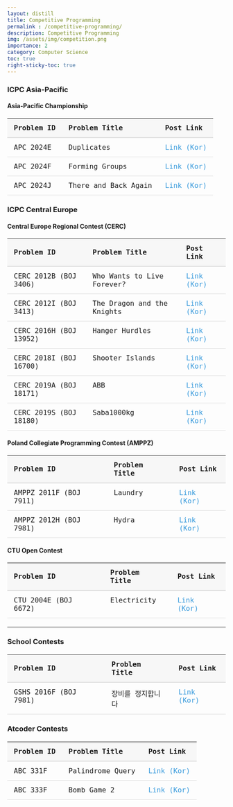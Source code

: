 ```yaml
---
layout: distill
title: Competitive Programming
permalink : /competitive-programming/
description: Competitive Programming
img: /assets/img/competition.png
importance: 2
category: Computer Science
toc: true
right-sticky-toc: true
---
```



<style>
    /* Table styles */
table {
    width: auto;
    border-collapse: collapse;
    margin: 20px 0;
    font-size: 1rem;
    font-family: monospace;
}

/* Table header styles */
thead {
    background-color: #f7f7f7;
}

table th {
    padding: 12px 15px;
    text-align: left;
    border-bottom: 2px solid #ddd;
    font-weight: bold;
    font-size: 1rem;
}

/* Table body styles */
tbody tr {
    border-bottom: 1px solid #ddd;
}
table td {
    font-weight: normal;
    font-size: 1rem;
}

tbody tr:hover {
    background-color: #f5f5f5;
}

td {
    padding: 12px 15px;
    vertical-align: top;
}

/* Link styles */
td a {
    color: #3498db;
    text-decoration: none;
    transition: color 0.3s ease;
}

td a:hover {
    color: #2c3e50;
}
</style>

### ICPC Asia-Pacific 
#### Asia-Pacific Championship

| Problem ID | Problem Title        | Post Link                                            |
|------------|----------------------|------------------------------------------------------|
| APC 2024E  | Duplicates           | [Link (Kor)](/problem-solving/Feb24-ProblemSolving/) |
| APC 2024F  | Forming Groups       | [Link (Kor)](/problem-solving/Feb24-ProblemSolving/) |
| APC 2024J  | There and Back Again | [Link (Kor)](/problem-solving/Feb24-ProblemSolving/) |

### ICPC Central Europe
#### Central Europe Regional Contest (CERC)

| Problem ID             | Problem Title              | Post Link                                              |
|------------------------|----------------------------|--------------------------------------------------------|
| CERC 2012B (BOJ 3406)  | Who Wants to Live Forever? | [Link (Kor)](/problem-solving/Nov23W1-ProblemSolving/) |
| CERC 2012I (BOJ 3413)  | The Dragon and the Knights | [Link (Kor)](/problem-solving/Nov23W1-ProblemSolving/) |
| CERC 2016H (BOJ 13952) | Hanger Hurdles             | [Link (Kor)](/problem-solving/Nov23W2-ProblemSolving/) |
| CERC 2018I (BOJ 16700) | Shooter Islands            | [Link (Kor)](/problem-solving/Nov23W2-ProblemSolving/) |
| CERC 2019A (BOJ 18171) | ABB                        | [Link (Kor)](/problem-solving/Nov23W2-ProblemSolving/) |
| CERC 2019S (BOJ 18180) | Saba1000kg                 | [Link (Kor)](/problem-solving/Dec23-ProblemSolving/)   |


#### Poland Collegiate Programming Contest (AMPPZ)

| Problem ID             | Problem Title | Post Link                                              |
|------------------------|---------------|--------------------------------------------------------|
| AMPPZ 2011F (BOJ 7911) | Laundry       | [Link (Kor)](/problem-solving/Nov23W1-ProblemSolving/) |
| AMPPZ 2012H (BOJ 7981) | Hydra         | [Link (Kor)](/problem-solving/Nov23W1-ProblemSolving/) |

#### CTU Open Contest

| Problem ID           | Problem Title | Post Link                                              |
|----------------------|---------------|--------------------------------------------------------|
| CTU 2004E (BOJ 6672) | Electricity   | [Link (Kor)](/problem-solving/Nov23W1-ProblemSolving/) |

------

### School Contests

| Problem ID            | Problem Title | Post Link                                              |
|-----------------------|---------------|--------------------------------------------------------|
| GSHS 2016F (BOJ 7981) | 장비를 정지합니다     | [Link (Kor)](/problem-solving/Nov23W1-ProblemSolving/) |


### Atcoder Contests

| Problem ID | Problem Title    | Post Link                                            |
|------------|------------------|------------------------------------------------------|
| ABC 331F   | Palindrome Query | [Link (Kor)](/problem-solving/Dec23-ProblemSolving/) |
| ABC 333F   | Bomb Game 2      | [Link (Kor)](/problem-solving/Dec23-ProblemSolving/) |